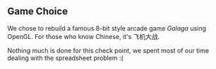 ## Game Choice
We chose to rebuild a famous 8-bit style arcade game *Galaga* using OpenGL. For those who know Chinese, it's 飞机大战.

Nothing much is done for this check point, we spent most of our time dealing with the spreadsheet problem :(